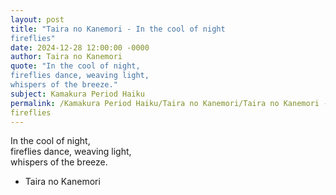 ```yaml
---
layout: post
title: "Taira no Kanemori - In the cool of night  
fireflies"
date: 2024-12-28 12:00:00 -0000
author: Taira no Kanemori
quote: "In the cool of night,  
fireflies dance, weaving light,  
whispers of the breeze."
subject: Kamakura Period Haiku
permalink: /Kamakura Period Haiku/Taira no Kanemori/Taira no Kanemori - In the cool of night  
fireflies
---
```


In the cool of night,  
fireflies dance, weaving light,  
whispers of the breeze.

- Taira no Kanemori
